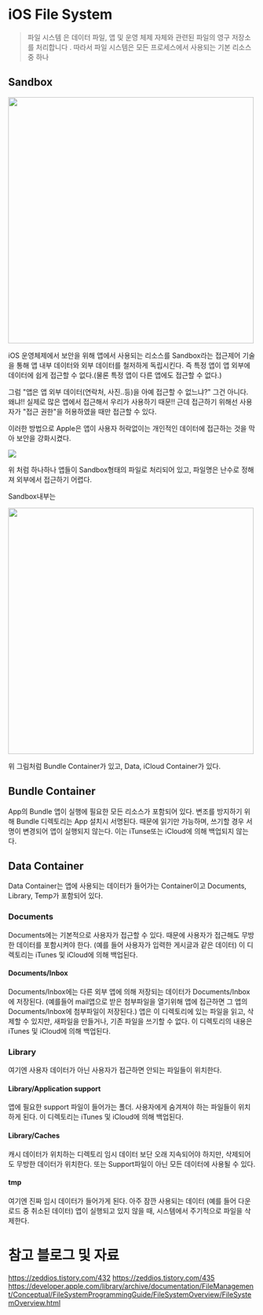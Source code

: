 # iOS File System
> 파일 시스템 은 데이터 파일, 앱 및 운영 체제 자체와 관련된 파일의 영구 저장소를 처리합니다 . 따라서 파일 시스템은 모든 프로세스에서 사용되는 기본 리소스 중 하나

## Sandbox

<img src="https://i.imgur.com/GKzKdSj.png" width="500">

iOS 운영체제에서 보안을 위해 앱에서 사용되는 리소스를 Sandbox라는 접근제어 기술을 통해 앱 내부 데이터와 외부 데이터를 철저하게 독립시킨다. 즉 특정 앱이 앱 외부에 데이터에 쉽게 접근할 수 없다.(물론 특정 앱이 다른 앱에도 접근할 수 없다.)

그럼 "앱은 앱 외부 데이터(연락처, 사진..등)을 아예 접근할 수 없느냐?" 그건 아니다. 왜냐!! 실제로 많은 앱에서 접근해서 우리가 사용하기 때문!! 근데 접근하기 위해선 사용자가 "접근 권한"을 허용하였을 때만 접근할 수 있다.

이러한 방법으로 Apple은 앱이 사용자 허락없이는 개인적인 데이터에 접근하는 것을 막아 보안을 강화시켰다.

![](https://i.imgur.com/pna3Fxn.png)

위 처럼 하나하나 앱들이 Sandbox형태의 파일로 처리되어 있고, 파일명은 난수로 정해져 외부에서 접근하기 어렵다.

Sandbox내부는

<img src="https://i.imgur.com/ocjlG5A.png" width="500">

위 그림처럼 Bundle Container가 있고, Data, iCloud Container가 있다.

## Bundle Container

App의 Bundle 앱이 실행에 필요한 모든 리소스가 포함되어 있다. 변조를 방지하기 위해 Bundle 디렉토리는 App 설치시 서명된다. 때문에 읽기만 가능하며, 쓰기할 경우 서명이 변경되어 앱이 실행되지 않는다. 이는 iTunse또는 iCloud에 의해 백업되지 않는다.

## Data Container

Data Container는 앱에 사용되는 데이터가 들어가는 Container이고 Documents, Library, Temp가 포함되어 있다.

### Documents

Documents에는 기본적으로 사용자가 접근할 수 있다. 때문에 사용자가 접근해도 무방한 데이터를 포함시켜야 한다. (예를 들어 사용자가 입력한 게시글과 같은 데이터) 이 디렉토리는 iTunes 및 iCloud에 의해 백업된다.

#### Documents/Inbox 

Documents/Inbox에는 다른 외부 앱에 의해 저장되는 데이터가 Documents/Inbox에 저장된다. (예를들어 mail앱으로 받은 첨부파일을 열기위해 앱에 접근하면 그 앱의 Documents/Inbox에 첨부파일이 저장된다.) 앱은 이 디렉토리에 있는 파일을 읽고, 삭제할 수 있지만, 새파일을 만들거나, 기존 파일을 쓰기할 수 없다. 이 디렉토리의 내용은 iTunes 및 iCloud에 의해 백업된다.

### Library
여기엔 사용자 데이터가 아닌 사용자가 접근하면 안되는 파일들이 위치한다.

#### Library/Application support

앱에 필요한 support 파일이 들어가는 폴더. 사용자에게 숨겨져야 하는 파일들이 위치하게 된다. 이 디렉토리는 iTunes 및 iCloud에 의해 백업된다.

#### Library/Caches

캐시 데이터가 위치하는 디렉토리 임시 데이터 보단 오래 지속되어야 하지만, 삭제되어도 무방한 데이터가 위치한다. 또는 Support파일이 아닌 모든 데이터에 사용될 수 있다. 

#### tmp

여기엔 진짜 임시 데이터가 들어가게 된다. 아주 잠깐 사용되는 데이터 (예를 들어 다운로드 중 취소된 데이터) 앱이 실행되고 있지 않을 때, 시스템에서 주기적으로 파일을 삭제한다.

# 참고 블로그 및 자료
https://zeddios.tistory.com/432
https://zeddios.tistory.com/435
https://developer.apple.com/library/archive/documentation/FileManagement/Conceptual/FileSystemProgrammingGuide/FileSystemOverview/FileSystemOverview.html

